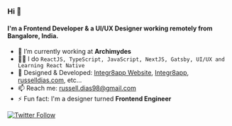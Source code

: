 ### Hi 👋

#### I'm a Frontend Developer & a UI/UX Designer working remotely from Bangalore, India.

- 🔭 I’m currently working at **Archimydes**
- 👨‍💻 I do `ReactJS, TypeScript, JavaScript, NextJS, Gatsby, UI/UX and Learning React Native`
- 💼 Designed & Developed: [Integr8app Website](https://www.integr8app.com), [Integr8app](https://app.integr8app.com), [russelldias.com](https://www.russelldias.com), etc…
- 📫 Reach me: russell.dias98@gmail.com
- ⚡ Fun fact: I'm a designer turned **Frontend Engineer**

[![Twitter Follow](https://img.shields.io/twitter/follow/russelldias98.svg?style=social)](https://twitter.com/russelldias98)  


